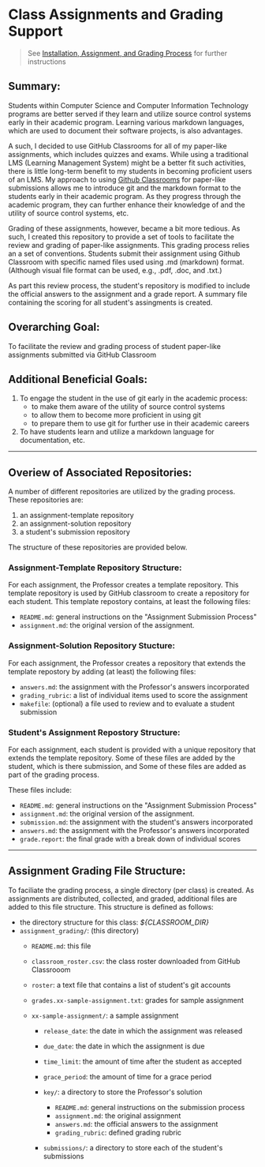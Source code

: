 # Class Assignments and Grading Support

> See [Installation, Assignment, and Grading Process](https://github.com/smf-steve/assignment-grading/blob/main/process.md) for further instructions

## Summary:
Students within Computer Science and Computer Information Technology programs are better served if they learn and utilize source control systems early in their academic program. Learning various markdown languages, which are used to document their software projects, is also advantages.

A such, I decided to use GitHub Classrooms for all of my paper-like assignments, which includes quizzes and exams. While using a traditional LMS (Learning Management System) might be a better fit such activities, there is little long-term benefit to my students in becoming proficient users of an LMS. My approach to using [Github Classrooms](https://classroom.github.com) for paper-like submissions allows me to introduce git and the markdown format to the students early in their academic program. As they progress through the academic program, they can further enhance their knowledge of and the utility of source control systems, etc.

Grading of these assignments, however, became a bit more tedious. As such, I created this repository to provide a set of tools to facilitate the review and grading of paper-like assignments. This grading process relies an a set of conventions. Students submit their assignment using Github Classroom with specific named files used using .md (markdown) format. (Although visual file format can be used, e.g., .pdf, .doc, and .txt.)

As part this review process, the student's repository is modified to include the official answers to the assignment and a grade report. A summary file containing the scoring for all student's assingments is created. 

## Overarching Goal:
To facilitate the review and grading process of student paper-like assignments submitted via GitHub Classroom 

## Additional Beneficial Goals:
  1. To engage the student in the use of git early in the academic process:
     * to make them aware of the utility of source control systems
     * to allow them to become more proficient in using git
     * to prepare them to use git for further use in their academic careers
  1. To have students learn and utilize a markdown language for documentation, etc.

---
## Overiew of Associated Repositories:
A number of different repositories are utilized by the grading process.  These repositories are:
  1. an assignment-template repository 
  1. an assignment-solution repository 
  1. a student's submission repository

The structure of these repositories are provided below.

### Assignment-Template Repository Structure:
For each assignment, the Professor creates a template repository.  This template repository is used by GitHub classroom to create a repository for each student.  This template repostory contains, at least the following files:
  * `README.md`: general instructions on the "Assignment Submission Process"
  * `assignment.md`: the original version of the assignment.


### Assignment-Solution Repository Stucture:
For each assignment, the Professor creates a repository that extends the template repostory by adding (at least) the following files:
  * `answers.md`: the assignment with the Professor's answers incorporated
  * `grading_rubric`: a list of individual items used to score the assignment
  * `makefile`: (optional) a file used to review and to evaluate a student submission

### Student's Assignment Repostory Structure:
For each assignment, each student is provided with a unique repository that extends the template repository.  Some of these files are added by the student, which is there submission, and Some of these files are added as part of the grading process.

These files include:
  * `README.md`: general instructions on the "Assignment Submission Process"
  * `assignment.md`: the original version of the assignment.
  * `submission.md`: the assignment with the student's answers incorporated
  * `answers.md`: the assignment with the Professor's answers incorporated
  * `grade.report`: the final grade with a break down of individual scores

---
## Assignment Grading File Structure:
To faciliate the grading process, a single directory (per class) is created.  As assignments are distributed, collected, and graded, additional files are added to this file structure.  This structure is defined as follows:
  * the directory structure for this class: *${CLASSROOM_DIR}*
  * `assignment_grading/`: (this directory)
    * `README.md`: this file 
    * `classroom_roster.csv`: the class roster downloaded from GitHub Classrooom
    * `roster`: a text file that contains a list of student's git accounts 
    * `grades.xx-sample-assignment.txt`: grades for sample assignment

    * `xx-sample-assignment/`: a sample assignment
      * `release_date`: the date in which the assignment was released
      * `due_date`: the date in which the assignment is due
      * `time_limit`: the amount of time after the student as accepted
      * `grace_period`: the amount of time for a grace period

      * `key/`: a directory to store the Professor's solution 
        * `README.md`: general instructions on the submission process
        * `assignment.md`: the original assignment
        * `answers.md`: the official answers to the assignment
        * `grading_rubric`: defined grading rubric
      * `submissions/`: a directory to store each of the student's submissions 



